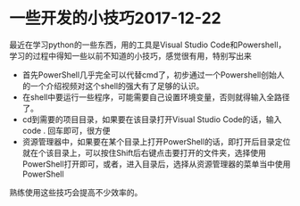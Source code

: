 # 一些开发的小技巧2017-12-22
最近在学习python的一些东西，用的工具是Visual Studio Code和Powershell，学习的过程中得知一些以前不知道的小技巧，感觉很有用，特别写出来
* 首先PowerShell几乎完全可以代替cmd了，初步通过一个Powershell创始人的一个介绍视频对这个shell的强大有了足够的认识。
* 在shell中要运行一些程序，可能需要自己设置环境变量，否则就得输入全路径了。
* cd到需要的项目目录，如果要在该目录打开Visual Studio Code的话，输入code . 回车即可，很方便
* 资源管理器中，如果要在某个目录上打开PowerShell的话，即打开后目录定位就在个该目录上，可以按住Shift后右键点击要打开的文件夹，选择使用PowerShell打开即可，或者，进入目录后，选择从资源管理器的菜单当中使用PowerShell

熟练使用这些技巧会提高不少效率的。
